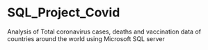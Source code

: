 # SQL_Project_Covid
Analysis of Total coronavirus cases, deaths and vaccination data of countries around the world using Microsoft SQL server 
